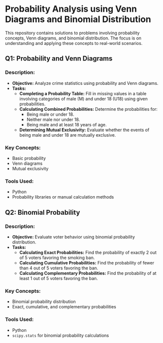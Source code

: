 # Probability Analysis using Venn Diagrams and Binomial Distribution

This repository contains solutions to problems involving probability concepts, Venn diagrams, and binomial distribution. The focus is on understanding and applying these concepts to real-world scenarios.

## Q1: Probability and Venn Diagrams

### Description:
- **Objective:** Analyze crime statistics using probability and Venn diagrams.
- **Tasks:**
  - **Completing a Probability Table:** Fill in missing values in a table involving categories of male (M) and under 18 (U18) using given probabilities.
  - **Calculating Combined Probabilities:** Determine the probabilities for:
    - Being male or under 18.
    - Neither male nor under 18.
    - Being male and at least 18 years of age.
  - **Determining Mutual Exclusivity:** Evaluate whether the events of being male and under 18 are mutually exclusive.

### Key Concepts:
- Basic probability
- Venn diagrams
- Mutual exclusivity

### Tools Used:
- Python
- Probability libraries or manual calculation methods

## Q2: Binomial Probability

### Description:
- **Objective:** Evaluate voter behavior using binomial probability distribution.
- **Tasks:**
  - **Calculating Exact Probabilities:** Find the probability of exactly 2 out of 5 voters favoring the smoking ban.
  - **Calculating Cumulative Probabilities:** Find the probability of fewer than 4 out of 5 voters favoring the ban.
  - **Calculating Complementary Probabilities:** Find the probability of at least 1 out of 5 voters favoring the ban.

### Key Concepts:
- Binomial probability distribution
- Exact, cumulative, and complementary probabilities

### Tools Used:
- Python
- `scipy.stats` for binomial probability calculations


